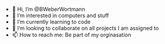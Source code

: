 - 👋 Hi, I’m @BWeberWortmann
- 👀 I’m interested in computers and stuff
- 🌱 I’m currently learning to code
- 💞️ I’m looking to collaborate on all projects I am assigned to
- 📫 How to reach me: Be part of my orginasation

<!---
BWeberWortmann/BWeberWortmann is a ✨ special ✨ repository because its `README.md` (this file) appears on your GitHub profile.
You can click the Preview link to take a look at your changes.
--->
